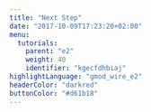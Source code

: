 ```yaml
---
title: "Next Step"
date: "2017-10-09T17:23:20+02:00"
menu:
  tutorials:
    parent: "e2"
    weight: 40
    identifier: "kgecfdhbiaj"
highlightLanguage: "gmod_wire_e2"
headerColor: "darkred"
buttonColor: "#d61b18"
---
```

